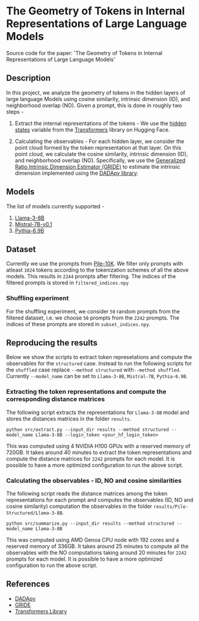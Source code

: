 # The Geometry of Tokens in Internal Representations of Large Language Models
Source code for the paper: 'The Geometry of Tokens in Internal Representations of Large Language Models'

## Description

In this project, we analyze the geometry of tokens in the hidden layers of large language Models
using cosine similarity, intrinsic dimension (ID), and neighborhood overlap (NO). Given a prompt,
this is done in roughly two steps -

1. Extract the internal representations of the tokens -  We use the
[hidden states](https://huggingface.co/docs/transformers/v4.45.2/en/internal/generation_utils#generate-outputs)
variable from the [Transformers](https://huggingface.co/docs/transformers/index) library on Hugging Face.

2. Calculating the observables - For each hidden layer, we consider the point cloud formed
by the token representation at that layer. On this point cloud, we calculate
the cosine similarity, intrinsic dimension (ID), and neighborhood overlap (NO).
Specifically, we use the
[Generalized Ratio Intrinsic Dimension Estimator (GRIDE)](https://www.nature.com/articles/s41598-022-20991-1)
to estimate the intrinsic dimension implemented using the
[DADApy library](https://github.com/sissa-data-science/DADApy).

## Models
The list of models currently supported -
1. [Llama-3-8B](https://huggingface.co/meta-llama/Meta-Llama-3-8B)
2. [Mistral-7B-v0.1](https://huggingface.co/mistralai/Mistral-7B-v0.1)
3. [Pythia-6.9B](https://huggingface.co/EleutherAI/pythia-6.9b)


## Dataset
Currently we use the prompts from [Pile-10K](https://huggingface.co/datasets/NeelNanda/pile-10k).
We filter only prompts with atleast `1024` tokens according to the tokenization schemes
of all the above models. This results in `2244` prompts after filtering.
The indices of the filtered prompts is stored in `filtered_indices.npy`

### Shuffling experiment
For the shuffling experiment, we consider `50` random prompts from the filtered dataset,
i.e. we choose `50` prompts from the `2242` prompts. The indices of these prompts are stored in 
`subset_indices.npy`. 

## Reproducing the results

Below we show the scripts to extract token represetations and compute the 
observables for the `structured` case. Instead to run the following scripts for 
the `shuffled` case replace `--method structured` with`--method shuffled`.
Currently `--model_name` can be set to `Llama-3-8B`, `Mistral-7B`, `Pythia-6.9B`.

### Extracting the token representations and compute the corresponding distance matrices

The following script extracts the representations for `Llama-3-8B`  model and stores 
the distances matrices in the folder `results`. 
```
python src/extract.py --input_dir results --method structured --model_name Llama-3-8B --login_token <your_hf_login_token>
```
This was computed using 4 NVIDIA H100 GPUs with a reserved memory of 720GB.
It takes around 40 minutes to extract the token representations and compute
the distance matrices for `2242` prompts for each model. It is possible to have
a more optimized configuration to run the above script.

### Calculating the observables - ID, NO and cosine similarities
The following script reads the distance matrices among the token representations
for each prompt and computes the observables (ID, NO and cosine similarity)
computation the observables in the folder `results/Pile-Structured/Llama-3-8B`. 
```
python src/summarize.py --input_dir results --method structured --model_name Llama-3-8B 
```
This was computed using AMD Genoa CPU node with 192 cores and a reserved memory
of 336GB. It takes around 25 minutes to compute all the observables
with the NO computations taking around 20 minutes
for `2242` prompts for each model. It is possible to have a more optimized
configuration to run the above script.

## References

- [DADApy](https://github.com/sissa-data-science/DADApy)
- [GRIDE](https://www.nature.com/articles/s41598-022-20991-1)
- [Transformers Library](https://huggingface.co/docs/transformers/index)
